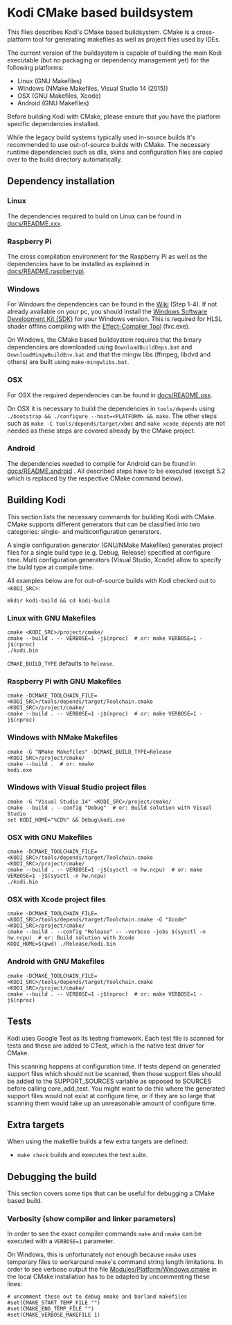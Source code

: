 # Kodi CMake based buildsystem

This files describes Kodi's CMake based buildsystem. CMake is a cross-platform
tool for generating makefiles as well as project files used by IDEs.

The current version of the buildsystem is capable of building the main Kodi
executable (but no packaging or dependency management yet) for the following
platforms:

- Linux (GNU Makefiles)
- Windows (NMake Makefiles, Visual Studio 14 (2015))
- OSX (GNU Makefiles, Xcode)
- Android (GNU Makefiles)

Before building Kodi with CMake, please ensure that you have the platform
specific dependencies installed.

While the legacy build systems typically used in-source builds it's recommended
to use out-of-source builds with CMake. The necessary runtime dependencies such
as dlls, skins and configuration files are copied over to the build directory
automatically.

## Dependency installation

### Linux

The dependencies required to build on Linux can be found in
[docs/README.xxx](https://github.com/xbmc/xbmc/tree/master/docs).

### Raspberry Pi

The cross compilation environment for the Raspberry Pi as well as the
dependencies have to be installed as explained in
[docs/README.raspberrypi](https://github.com/xbmc/xbmc/tree/master/docs/README.raspberrypi).

### Windows

For Windows the dependencies can be found in the
[Wiki](http://kodi.wiki/view/HOW-TO:Compile_Kodi_for_Windows) (Step 1-4). If not already available on your pc, you should
install the [Windows Software Development Kit (SDK)](https://dev.windows.com/en-us/downloads/sdk-archive) for your Windows version. This is required for HLSL shader offline compiling with the [Effect-Compiler Tool](https://msdn.microsoft.com/de-de/library/windows/desktop/bb232919(v=vs.85).aspx) (fxc.exe).

On Windows, the CMake based buildsystem requires that the binary dependencies
are downloaded using `DownloadBuildDeps.bat` and `DownloadMingwBuildEnv.bat`
and that the mingw libs (ffmpeg, libdvd and others) are built using
`make-mingwlibs.bat`.

### OSX

For OSX the required dependencies can be found in
[docs/README.osx](https://github.com/xbmc/xbmc/tree/master/docs/README.osx).

On OSX it is necessary to build the dependencies in `tools/depends` using
`./bootstrap && ./configure --host=<PLATFORM> && make`. The other steps such
as `make -C tools/depends/target/xbmc` and `make xcode_depends` are not needed
as these steps are covered already by the CMake project.

### Android

The dependencies needed to compile for Android can be found in
[docs/README.android](https://github.com/xbmc/xbmc/tree/master/docs/README.android)
. All described steps have to be executed (except 5.2 which is replaced by the
respective CMake command below).

## Building Kodi

This section lists the necessary commands for building Kodi with CMake.
CMake supports different generators that can be classified into two categories:
single- and multiconfiguration generators.

A single configuration generator (GNU/NMake Makefiles) generates project files
for a single build type (e.g. Debug, Release) specified at configure time.
Multi configuration generators (Visual Studio, Xcode) allow to specify the
build type at compile time.

All examples below are for out-of-source builds with Kodi checked out to
`<KODI_SRC>`:

```
mkdir kodi-build && cd kodi-build
```

### Linux with GNU Makefiles

```
cmake <KODI_SRC>/project/cmake/
cmake --build . -- VERBOSE=1 -j$(nproc)  # or: make VERBOSE=1 -j$(nproc)
./kodi.bin
```

`CMAKE_BUILD_TYPE` defaults to `Release`.

### Raspberry Pi with GNU Makefiles

```
cmake -DCMAKE_TOOLCHAIN_FILE=<KODI_SRC>/tools/depends/target/Toolchain.cmake <KODI_SRC>/project/cmake/
cmake --build . -- VERBOSE=1 -j$(nproc)  # or: make VERBOSE=1 -j$(nproc)
```

### Windows with NMake Makefiles

```
cmake -G "NMake Makefiles" -DCMAKE_BUILD_TYPE=Release <KODI_SRC>/project/cmake/
cmake --build .  # or: nmake
kodi.exe
```

### Windows with Visual Studio project files

```
cmake -G "Visual Studio 14" <KODI_SRC>/project/cmake/
cmake --build . --config "Debug"  # or: Build solution with Visual Studio
set KODI_HOME="%CD%" && Debug\kodi.exe
```

### OSX with GNU Makefiles

```
cmake -DCMAKE_TOOLCHAIN_FILE=<KODI_SRC>/tools/depends/target/Toolchain.cmake <KODI_SRC>/project/cmake/
cmake --build . -- VERBOSE=1 -j$(sysctl -n hw.ncpu)  # or: make VERBOSE=1 -j$(sysctl -n hw.ncpu)
./kodi.bin
```

### OSX with Xcode project files

```
cmake -DCMAKE_TOOLCHAIN_FILE=<KODI_SRC>/tools/depends/target/Toolchain.cmake -G "Xcode" <KODI_SRC>/project/cmake/
cmake --build . --config "Release" -- -verbose -jobs $(sysctl -n hw.ncpu)  # or: Build solution with Xcode
KODI_HOME=$(pwd) ./Release/kodi.bin
```

### Android with GNU Makefiles

```
cmake -DCMAKE_TOOLCHAIN_FILE=<KODI_SRC>/tools/depends/target/Toolchain.cmake <KODI_SRC>/project/cmake/
cmake --build . -- VERBOSE=1 -j$(nproc)  # or: make VERBOSE=1 -j$(nproc)
```

## Tests

Kodi uses Google Test as its testing framework. Each test file is scanned for tests and these
are added to CTest, which is the native test driver for CMake.

This scanning happens at configuration time. If tests depend on generated support files which
should not be scanned, then those support files should be added to the SUPPORT_SOURCES
variable as opposed to SOURCES before calling core_add_test. You might want to do this where
the generated support files would not exist at configure time, or if they are so large that
scanning them would take up an unreasonable amount of configure time.

## Extra targets

When using the makefile builds a few extra targets are defined:

- `make check` builds and executes the test suite.

## Debugging the build

This section covers some tips that can be useful for debugging a CMake
based build.

### Verbosity (show compiler and linker parameters)

In order to see the exact compiler commands `make` and `nmake` can be
executed with a `VERBOSE=1` parameter.

On Windows, this is unfortunately not enough because `nmake` uses
temporary files to workaround `nmake`'s command string length limitations.
In order to see verbose output the file
[Modules/Platform/Windows.cmake](https://github.com/Kitware/CMake/blob/master/Modules/Platform/Windows.cmake#L40)
in the local CMake installation has to be adapted by uncommenting these
lines:

```
# uncomment these out to debug nmake and borland makefiles
#set(CMAKE_START_TEMP_FILE "")
#set(CMAKE_END_TEMP_FILE "")
#set(CMAKE_VERBOSE_MAKEFILE 1)
```
